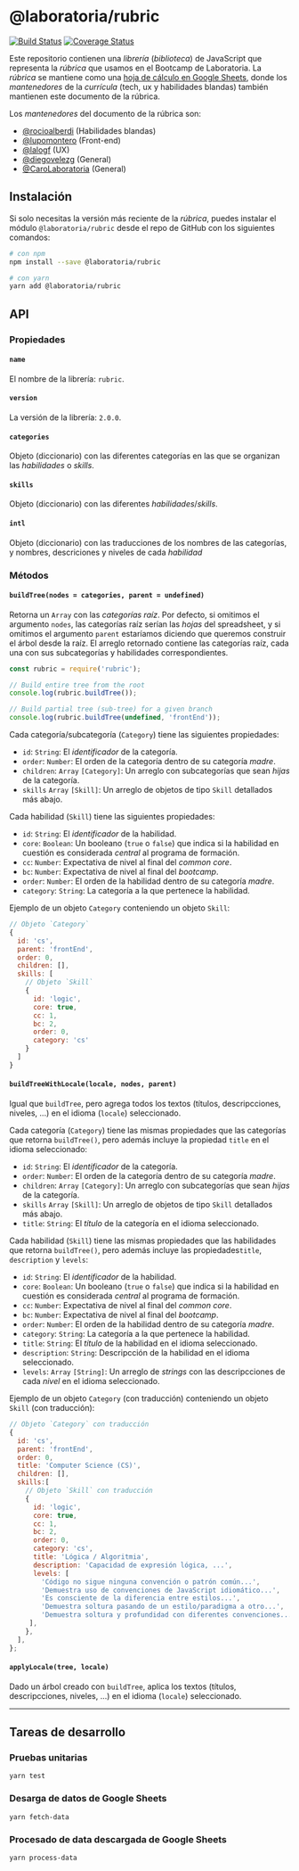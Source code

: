 # @laboratoria/rubric

[![Build Status](https://travis-ci.com/Laboratoria/rubric.svg?token=4uyuoxi9qhvAfjzUTB6y&branch=master)](https://travis-ci.com/Laboratoria/rubric)
[![Coverage Status](https://coveralls.io/repos/github/Laboratoria/rubric/badge.svg?branch=master)](https://coveralls.io/github/Laboratoria/rubric?branch=master)

Este repositorio contienen una _librería_ (_biblioteca_) de JavaScript que
representa la _rúbrica_ que usamos en el Bootcamp de Laboratoria. La _rúbrica_
se mantiene como una [hoja de cálculo en Google Sheets](https://docs.google.com/spreadsheets/d/e/2PACX-1vRktPN4ilZtkRN5tUb3DVhgeihwlzk63_-JI3moA-bXpKDbHDioAK2H3qbrwWNb0Ql4wX22Tgv7-PDv/pubhtml?gid=146943998),
donde los _mantenedores_ de la _currícula_ (tech, ux y habilidades blandas)
también mantienen este documento de la rúbrica.

Los _mantenedores_ del documento de la rúbrica son:

* [@rocioalberdi](https://github.com/rocioalberdi/) (Habilidades blandas)
* [@lupomontero](https://github.com/lupomontero/) (Front-end)
* [@lalogf](https://github.com/lalogf/) (UX)
* [@diegovelezg](https://github.com/diegovelezg/) (General)
* [@CaroLaboratoria](https://github.com/CaroLaboratoria/) (General)

## Instalación

Si solo necesitas la versión más reciente de la _rúbrica_, puedes instalar el
módulo `@laboratoria/rubric` desde el repo de GitHub con los siguientes comandos:

```sh
# con npm
npm install --save @laboratoria/rubric

# con yarn
yarn add @laboratoria/rubric
```

<!--
### Instalación de varias versiones en paralelo

Por otro lado, en muchos casos necesitarás poder usar varias versiones de la
_rúbrica_ en la misma aplicación. Si este es el caso, puedes especificar
diferentes versiones como dependencias separadas cada una apuntando a una _rama_
o _tag_ del repo de `Laboratoria/rubric` en GitHub.

Por ejemplo, en tu `package.json`:

```json
{
  "name": "my-app",
  "version": "1.0.0",
  "dependencies": {
    "rubric-v1": "@laboratoria/rubric#v1.0.0",
    "rubric-v2": "@laboratoria/rubric#v2.3.1"
  }
}
```

Y después en tu código:

```js
const rubric = {
  v1: require('rubric-v1'),
  v2: require('rubric-v2'),
};


console.log(rubric.v1.buildTreeWithLocale('es'));
```
-->

## API

### Propiedades

#### `name`

El nombre de la librería: `rubric`.

#### `version`

La versión de la librería: `2.0.0`.

#### `categories`

Objeto (diccionario) con las diferentes categorías en las que se organizan las
_habilidades_ o _skills_.

#### `skills`

Objeto (diccionario) con las diferentes _habilidades_/_skills_.

#### `intl`

Objeto (diccionario) con las traducciones de los nombres de las categorías,
y nombres, descriciones y niveles de cada _habilidad_

### Métodos

#### `buildTree(nodes = categories, parent = undefined)`

Retorna un `Array` con las _categorías raíz_. Por defecto, si omitimos el
argumento `nodes`, las categorías raíz serían las _hojas_ del spreadsheet, y si
omitimos el argumento `parent` estaríamos diciendo que queremos construir el
árbol desde la raíz. El arreglo retornado contiene las categorías raíz, cada una
con sus subcategorías y habilidades correspondientes.

```js
const rubric = require('rubric');

// Build entire tree from the root
console.log(rubric.buildTree());

// Build partial tree (sub-tree) for a given branch
console.log(rubric.buildTree(undefined, 'frontEnd'));
```

Cada categoría/subcategoría (`Category`) tiene las siguientes propiedades:

* `id`: `String`: El _identificador_ de la categoría.
* `order`: `Number`: El orden de la categoría dentro de su categoría _madre_.
* `children`: `Array` `[Category]`: Un arreglo con subcategorías que sean
  _hijas_ de la categoría.
* `skills` `Array` `[Skill]`: Un arreglo de objetos de tipo `Skill` detallados
  más abajo.

Cada habilidad (`Skill`) tiene las siguientes propiedades:

* `id`: `String`: El _identificador_ de la habilidad.
* `core`: `Boolean`: Un booleano (`true` o `false`) que indica si la habilidad
  en cuestión es considerada _central_ al programa de formación.
* `cc`: `Number`: Expectativa de nivel al final del _common core_.
* `bc`: `Number`: Expectativa de nivel al final del _bootcamp_.
* `order`: `Number`: El orden de la habilidad dentro de su categoría _madre_.
* `category`: `String`: La categoría a la que pertenece la habilidad.

Ejemplo de un objeto `Category` conteniendo un objeto `Skill`:

```js
// Objeto `Category`
{
  id: 'cs',
  parent: 'frontEnd',
  order: 0,
  children: [],
  skills: [
    // Objeto `Skill`
    {
      id: 'logic',
      core: true,
      cc: 1,
      bc: 2,
      order: 0,
      category: 'cs'
    }
  ]
}
```

#### `buildTreeWithLocale(locale, nodes, parent)`

Igual que `buildTree`, pero agrega todos los textos (títulos, descripcciones,
niveles, ...) en el idioma (`locale`) seleccionado.

Cada categoría (`Category`) tiene las mismas propiedades que las categorías que
retorna `buildTree()`, pero además incluye la propiedad `title` en el idioma
seleccionado:

* `id`: `String`: El _identificador_ de la categoría.
* `order`: `Number`: El orden de la categoría dentro de su categoría _madre_.
* `children`: `Array` `[Category]`: Un arreglo con subcategorías que sean
  _hijas_ de la categoría.
* `skills` `Array` `[Skill]`: Un arreglo de objetos de tipo `Skill` detallados
  más abajo.
* `title`: `String`: El _título_ de la categoría en el idioma seleccionado.

Cada habilidad (`Skill`) tiene las mismas propiedades que las habilidades que
retorna `buildTree()`, pero además incluye las propiedades`title`,
`description` y `levels`:

* `id`: `String`: El _identificador_ de la habilidad.
* `core`: `Boolean`: Un booleano (`true` o `false`) que indica si la habilidad
  en cuestión es considerada _central_ al programa de formación.
* `cc`: `Number`: Expectativa de nivel al final del _common core_.
* `bc`: `Number`: Expectativa de nivel al final del _bootcamp_.
* `order`: `Number`: El orden de la habilidad dentro de su categoría _madre_.
* `category`: `String`: La categoría a la que pertenece la habilidad.
* `title`: `String`: El _título_ de la habilidad en el idioma seleccionado.
* `description`: `String`: Descripcción de la habilidad en el idioma
  seleccionado.
* `levels`: `Array` `[String]`: Un arreglo de _strings_ con las descripcciones
  de cada _nivel_ en el idioma seleccionado.

Ejemplo de un objeto `Category` (con traducción) conteniendo un objeto `Skill`
(con traducción):

```js
// Objeto `Category` con traducción
{
  id: 'cs',
  parent: 'frontEnd',
  order: 0,
  title: 'Computer Science (CS)',
  children: [],
  skills:[
    // Objeto `Skill` con traducción
    {
      id: 'logic',
      core: true,
      cc: 1,
      bc: 2,
      order: 0,
      category: 'cs',
      title: 'Lógica / Algoritmia',
      description: 'Capacidad de expresión lógica, ...',
      levels: [
        'Código no sigue ninguna convención o patrón común...',
        'Demuestra uso de convenciones de JavaScript idiomático...',
        'Es consciente de la diferencia entre estilos...',
        'Demuestra soltura pasando de un estilo/paradigma a otro...',
        'Demuestra soltura y profundidad con diferentes convenciones...',
     ],
    },
  ],
};
```

#### `applyLocale(tree, locale)`

Dado un árbol creado con `buildTree`, aplica los textos (títulos,
descripcciones, niveles, ...) en el idioma (`locale`) seleccionado.

***

## Tareas de desarrollo

### Pruebas unitarias

```
yarn test
```

### Desarga de datos de Google Sheets

```
yarn fetch-data
```

### Procesado de data descargada de Google Sheets

```
yarn process-data
```
